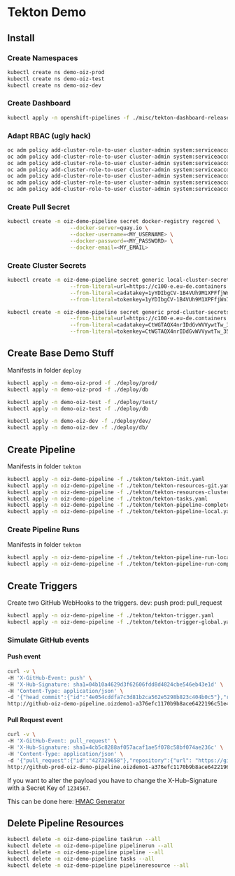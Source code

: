 # Tekton Demo

## Install

### Create Namespaces
```bash
kubectl create ns demo-oiz-prod
kubectl create ns demo-oiz-test
kubectl create ns demo-oiz-dev
```

### Create Dashboard
```bash
kubectl apply -n openshift-pipelines -f ./misc/tekton-dashboard-release.yaml
```


### Adapt RBAC (ugly hack)
```bash
oc adm policy add-cluster-role-to-user cluster-admin system:serviceaccount:oiz-demo-pipeline:oiz-demo-service-account
oc adm policy add-cluster-role-to-user cluster-admin system:serviceaccount:demo-oiz-prod:default
oc adm policy add-cluster-role-to-user cluster-admin system:serviceaccount:demo-oiz-dev-nikh:default
oc adm policy add-cluster-role-to-user cluster-admin system:serviceaccount:demo-oiz-test:default
oc adm policy add-cluster-role-to-user cluster-admin system:serviceaccount:demo-oiz-dev:default
oc adm policy add-cluster-role-to-user cluster-admin system:serviceaccount:openshift-pipelines:tekton-dashboard
oc adm policy add-cluster-role-to-user cluster-admin system:serviceaccount:tekton-pipelines:default
```


### Create Pull Secret
```bash
kubectl create -n oiz-demo-pipeline secret docker-registry regcred \
                    --docker-server=quay.io \
                    --docker-username=<MY_USERNAME> \
                    --docker-password=<MY_PASSWORD> \
                    --docker-email=<MY_EMAIL>
```

### Create Cluster Secrets

```bash
kubectl create -n oiz-demo-pipeline secret generic local-cluster-secrets \
                    --from-literal=url=https://c100-e.eu-de.containers.cloud.ibm.com:30761 \
                    --from-literal=cadatakey=1yYDIbgCV-1B4VUh9M1XPFfjWn7dJnNIGzDPK5eyrlc \
                    --from-literal=tokenkey=1yYDIbgCV-1B4VUh9M1XPFfjWn7dJnNIGzDPK5eyrlc
```

```bash
kubectl create -n oiz-demo-pipeline secret generic prod-cluster-secrets \
                    --from-literal=url=https://c100-e.eu-de.containers.cloud.ibm.com:32764 \
                    --from-literal=cadatakey=CtWGTAQX4nrIDdGvWVVywtTw_35zm-c3GdkurtE-V_s \
                    --from-literal=tokenkey=CtWGTAQX4nrIDdGvWVVywtTw_35zm-c3GdkurtE-V_s
```
## Create Base Demo Stuff

Manifests in folder `deploy`

```bash
kubectl apply -n demo-oiz-prod -f ./deploy/prod/
kubectl apply -n demo-oiz-prod -f ./deploy/db

kubectl apply -n demo-oiz-test -f ./deploy/test/
kubectl apply -n demo-oiz-test -f ./deploy/db

kubectl apply -n demo-oiz-dev -f ./deploy/dev/
kubectl apply -n demo-oiz-dev -f ./deploy/db/
```

## Create Pipeline





Manifests in folder `tekton`

```bash
kubectl apply -n oiz-demo-pipeline -f ./tekton/tekton-init.yaml
kubectl apply -n oiz-demo-pipeline -f ./tekton/tekton-resources-git.yaml
kubectl apply -n oiz-demo-pipeline -f ./tekton/tekton-resources-cluster.yaml
kubectl apply -n oiz-demo-pipeline -f ./tekton/tekton-tasks.yaml
kubectl apply -n oiz-demo-pipeline -f ./tekton/tekton-pipeline-complete.yaml
kubectl apply -n oiz-demo-pipeline -f ./tekton/tekton-pipeline-local.yaml
```


### Create Pipeline Runs

Manifests in folder `tekton`

```bash
kubectl apply -n oiz-demo-pipeline -f ./tekton/tekton-pipeline-run-local.yaml
kubectl apply -n oiz-demo-pipeline -f ./tekton/tekton-pipeline-run-complete.yaml
```


## Create Triggers

Create two GitHub WebHooks to the triggers.
dev: push
prod: pull_request

```bash
kubectl apply -n oiz-demo-pipeline -f ./tekton/tekton-trigger.yaml
kubectl apply -n oiz-demo-pipeline -f ./tekton/tekton-trigger-global.yaml
```

### Simulate GitHub events

#### Push event

```bash
curl -v \
-H 'X-GitHub-Event: push' \
-H 'X-Hub-Signature: sha1=04b10a4629d3f62606fdd8d4824cbe546eb43e1d' \
-H 'Content-Type: application/json' \
-d '{"head_commit":{"id":"4e054cddfa7c3d81b2ca562e5298b823c404b0c5"},"repository":{"url": "https://github.com/tektoncd/triggers"}}' \
http://github-oiz-demo-pipeline.oizdemo1-a376efc1170b9b8ace6422196c51e491-0000.eu-de.containers.appdomain.cloud/
```

#### Pull Request event

```bash
curl -v \
-H 'X-GitHub-Event: pull_request' \
-H 'X-Hub-Signature: sha1=4cb5c8288af057acaf1ae5f078c58bf074ae236c' \
-H 'Content-Type: application/json' \
-d '{"pull_request":{"id":"427329658"},"repository":{"url": "https://github.com/tektoncd/triggers"}}' \
http://github-prod-oiz-demo-pipeline.oizdemo1-a376efc1170b9b8ace6422196c51e491-0000.eu-de.containers.appdomain.cloud/
```

If you want to alter the payload you have to change the X-Hub-Signature with a Secret Key of `1234567`.

This can be done here: 
[HMAC Generator](https://www.freeformatter.com/hmac-generator.html)




## Delete Pipeline Resources
```bash
kubectl delete -n oiz-demo-pipeline taskrun --all
kubectl delete -n oiz-demo-pipeline pipelinerun --all
kubectl delete -n oiz-demo-pipeline pipeline --all
kubectl delete -n oiz-demo-pipeline tasks --all
kubectl delete -n oiz-demo-pipeline pipelineresource --all
```





